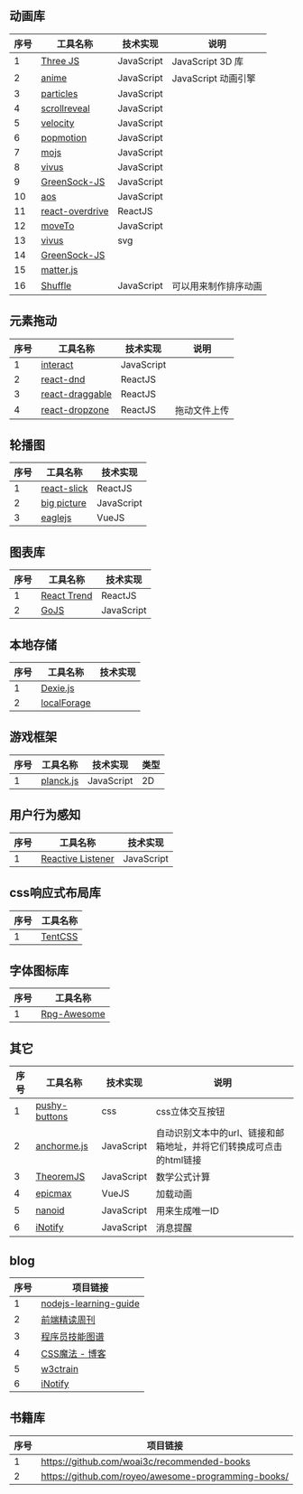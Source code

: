## 动画库

序号 | 工具名称 | 技术实现 | 说明
--- | --- | --- | ---
1 | [Three JS](https://github.com/mrdoob/three.js) | JavaScript | JavaScript 3D 库
2 | [anime](https://github.com/juliangarnier/anime) | JavaScript | JavaScript 动画引擎
3 | [particles](https://github.com/VincentGarreau/particles.js) | JavaScript
4 | [scrollreveal](https://github.com/jlmakes/scrollreveal) | JavaScript
5 | [velocity](https://github.com/julianshapiro/velocity) | JavaScript
6 | [popmotion](https://github.com/Popmotion/popmotion) | JavaScript
7 | [mojs](https://github.com/legomushroom/mojs) | JavaScript
8 | [vivus](https://github.com/maxwellito/vivus) | JavaScript
9 | [GreenSock-JS](https://github.com/greensock/GreenSock-JS) | JavaScript
10 | [aos](https://github.com/michalsnik/aos) | JavaScript
11 | [react-overdrive](https://github.com/berzniz/react-overdrive) | ReactJS
12 | [moveTo](https://hsnaydd.github.io/moveTo/demo/)  | JavaScript
13 | [vivus](https://maxwellito.github.io/vivus/) | svg
14 | [GreenSock-JS](https://github.com/greensock/GreenSock-JS) |
15 | [matter.js](https://github.com/liabru/matter-js) | 
16 | [Shuffle](https://vestride.github.io/Shuffle/#sorting) | JavaScript | 可以用来制作排序动画


## 元素拖动

序号 | 工具名称 | 技术实现 | 说明
--- | --- | --- | ---
1 | [interact](https://github.com/taye/interact.js)  | JavaScript
2 | [react-dnd](https://github.com/react-dnd/react-dnd) | ReactJS
3 | [react-draggable](https://github.com/mzabriskie/react-draggable) | ReactJS
4 | [react-dropzone](https://github.com/react-dropzone/react-dropzone) | ReactJS | 拖动文件上传

## 轮播图

序号 | 工具名称 | 技术实现
--- | --- | ---
1 | [react-slick](https://github.com/akiran/react-slick) | ReactJS
2 | [big picture](https://henrygd.me/bigpicture/) | JavaScript 
3 | [eaglejs](https://zulko.github.io/eaglejs-demo/#/) | VueJS

## 图表库

序号 | 工具名称 | 技术实现
--- | --- | ---
1 | [React Trend](https://unsplash.github.io/react-trend/) | ReactJS
2 | [GoJS](https://gojs.net/latest/index.html) | JavaScript

## 本地存储

序号 | 工具名称 | 技术实现
--- | --- | ---
1 | [Dexie.js](https://github.com/dfahlander/Dexie.js/) | 
2 | [localForage](https://github.com/localForage/localForage) | 

## 游戏框架

序号 | 工具名称 | 技术实现 | 类型
--- | --- | --- | ---
1 | [planck.js](http://piqnt.com/planck.js/) | JavaScript | 2D


## 用户行为感知
序号 | 工具名称 | 技术实现
--- | --- | ---
1 | [Reactive Listener](https://zurb.com/playground/reactive-animation-listener#) | JavaScript

## css响应式布局库

序号 | 工具名称
--- | ---
1 | [TentCSS](https://css.sitetent.com/)

## 字体图标库

序号 | 工具名称
--- | ---
1 | [Rpg-Awesome](http://nagoshiashumari.github.io/Rpg-Awesome/)

## 其它

序号 | 工具名称 | 技术实现 | 说明
--- | --- | --- | ---
1 | [pushy-buttons](https://iraul.github.io/pushy-buttons/) | css | css立体交互按钮
2 | [anchorme.js](http://alexcorvi.github.io/anchorme.js/) | JavaScript | 自动识别文本中的url、链接和邮箱地址，并将它们转换成可点击的html链接
3 | [TheoremJS](https://github.com/arguiot/TheoremJS) | JavaScript | 数学公式计算
4 | [epicmax](https://epic-spinners.epicmax.co/#/) | VueJS | 加载动画
5 | [nanoid](https://github.com/ai/nanoid) | JavaScript | 用来生成唯一ID
6 | [iNotify](https://wangchujiang.com/iNotify/) | JavaScript | 消息提醒

## blog

序号 | 项目链接
--- | ---
1 | [nodejs-learning-guide](https://github.com/chyingp/nodejs-learning-guide)
2 | [前端精读周刊](https://github.com/dt-fe/weekly)
3 | [程序员技能图谱](https://github.com/TeamStuQ/skill-map) 
4 | [CSS魔法 - 博客](https://github.com/cssmagic/blog)
5 | [w3ctrain](https://w3ctrain.com/)
6 | [iNotify](https://wangchujiang.com/iNotify/) | JavaScript | 消息提醒

## 书籍库

序号 | 项目链接
--- | ---
1 | https://github.com/woai3c/recommended-books
2 | https://github.com/royeo/awesome-programming-books/

